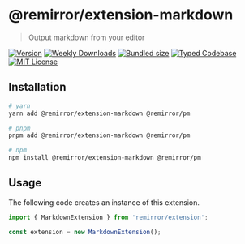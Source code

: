 # @remirror/extension-markdown

> Output markdown from your editor

[![Version][version]][npm] [![Weekly Downloads][downloads-badge]][npm] [![Bundled size][size-badge]][size] [![Typed Codebase][typescript]](#) [![MIT License][license]](#)

[version]: https://flat.badgen.net/npm/v/@remirror/extension-markdown/next
[npm]: https://npmjs.com/package/@remirror/extension-markdown/v/next
[license]: https://flat.badgen.net/badge/license/MIT/purple
[size]: https://bundlephobia.com/result?p=@remirror/extension-markdown
[size-badge]: https://flat.badgen.net/bundlephobia/minzip/@remirror/extension-markdown
[typescript]: https://flat.badgen.net/badge/icon/TypeScript?icon=typescript&label
[downloads-badge]: https://badgen.net/npm/dw/@remirror/extension-markdown/red?icon=npm

## Installation

```bash
# yarn
yarn add @remirror/extension-markdown @remirror/pm

# pnpm
pnpm add @remirror/extension-markdown @remirror/pm

# npm
npm install @remirror/extension-markdown @remirror/pm
```

## Usage

The following code creates an instance of this extension.

```ts
import { MarkdownExtension } from 'remirror/extension';

const extension = new MarkdownExtension();
```

